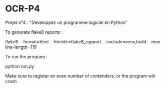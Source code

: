 # OCR-P4
Projet n°4 : "Développez un programme logiciel en Python"

To generate flake8 reports :

flake8 --format=html --htmldir=flake8_rapport --exclude=venv,build --max-line-length=119

To run the program :

python run.py

Make sure to register an even number of contenders, or the program will crash